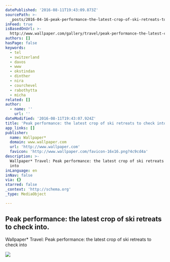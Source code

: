 ```yaml
---
datePublished: '2016-08-11T19:43:09.873Z'
sourcePath: >-
  _posts/2016-04-16-peak-performance-the-latest-crop-of-ski-retreats-to-check-i.md
inFeed: true
isBasedOnUrl: >-
  http://www.wallpaper.com/gallery/travel/peak-performance-the-latest-crop-of-ski-retreats-to-check-into
authors: []
hasPage: false
keywords:
  - tel
  - switzerland
  - davos
  - www
  - okstindan
  - dinther
  - nira
  - courchevel
  - rabothytta
  - micha
related: []
author:
  - name: ''
    url: ''
dateModified: '2016-08-11T19:43:07.924Z'
title: 'Peak performance: the latest crop of ski retreats to check into.'
app_links: []
publisher:
  name: Wallpaper*
  domain: www.wallpaper.com
  url: 'http://www.wallpaper.com'
  favicon: 'http://www.wallpaper.com/favicon-16x16.png?4c9cd4a'
description: >-
  Wallpaper* Travel: Peak performance: the latest crop of ski retreats to check
  into
inLanguage: en
inNav: false
via: {}
starred: false
_context: 'http://schema.org'
_type: MediaObject

---
```

<article style=""><h1>Peak performance: the latest crop of ski retreats to check into.</h1><p>Wallpaper* Travel: Peak performance: the latest crop of ski retreats to check into</p><img src="https://s3-us-west-2.amazonaws.com/the-grid-img/p/0c415ccc5ecac7fe44d3df195dd97fb432d25ebc.jpg" /></article>